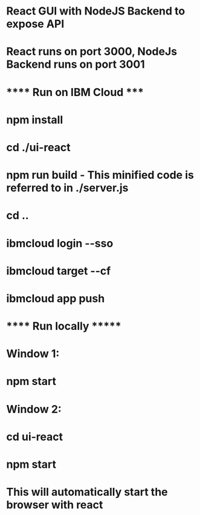 # React GUI with NodeJS Backend to expose API
# React runs on port 3000, NodeJs Backend runs on port 3001

# **** Run on IBM Cloud ***
# npm install
# cd ./ui-react
# npm run build  -  This minified code is referred to in ./server.js
# cd ..
# ibmcloud login --sso
# ibmcloud target --cf
# ibmcloud app push

# **** Run locally *****
#  Window 1:
# npm start   

# Window 2:
# cd ui-react  
# npm start
# This will automatically start the browser with react
